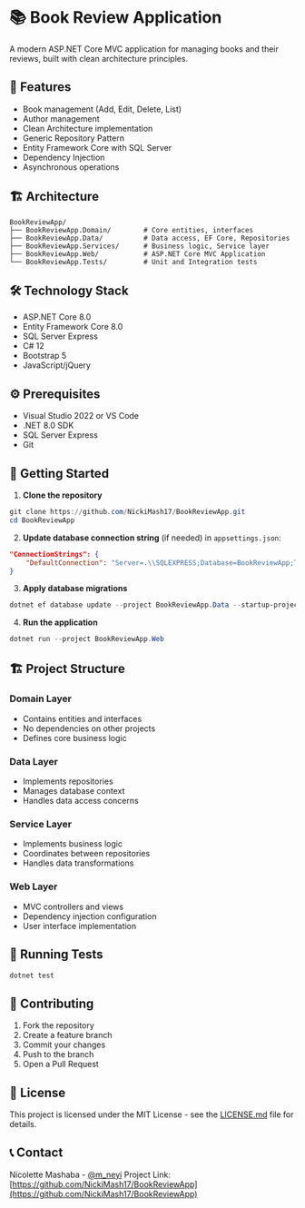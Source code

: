 # 📚 Book Review Application

A modern ASP.NET Core MVC application for managing books and their reviews, built with clean architecture principles.

## 🚀 Features

- Book management (Add, Edit, Delete, List)
- Author management
- Clean Architecture implementation
- Generic Repository Pattern
- Entity Framework Core with SQL Server
- Dependency Injection
- Asynchronous operations

## 🏗️ Architecture

```
BookReviewApp/
├── BookReviewApp.Domain/        # Core entities, interfaces
├── BookReviewApp.Data/          # Data access, EF Core, Repositories
├── BookReviewApp.Services/      # Business logic, Service layer
├── BookReviewApp.Web/           # ASP.NET Core MVC Application
└── BookReviewApp.Tests/         # Unit and Integration tests
```

## 🛠️ Technology Stack

- ASP.NET Core 8.0
- Entity Framework Core 8.0
- SQL Server Express
- C# 12
- Bootstrap 5
- JavaScript/jQuery

## ⚙️ Prerequisites

- Visual Studio 2022 or VS Code
- .NET 8.0 SDK
- SQL Server Express
- Git

## 🚀 Getting Started

1. **Clone the repository**
```powershell
git clone https://github.com/NickiMash17/BookReviewApp.git
cd BookReviewApp
```

2. **Update database connection string** (if needed) in `appsettings.json`:
```json
"ConnectionStrings": {
    "DefaultConnection": "Server=.\\SQLEXPRESS;Database=BookReviewApp;Trusted_Connection=True;MultipleActiveResultSets=true;TrustServerCertificate=True"
}
```

3. **Apply database migrations**
```powershell
dotnet ef database update --project BookReviewApp.Data --startup-project BookReviewApp.Web
```

4. **Run the application**
```powershell
dotnet run --project BookReviewApp.Web
```

## 🏗️ Project Structure

### Domain Layer
- Contains entities and interfaces
- No dependencies on other projects
- Defines core business logic

### Data Layer
- Implements repositories
- Manages database context
- Handles data access concerns

### Service Layer
- Implements business logic
- Coordinates between repositories
- Handles data transformations

### Web Layer
- MVC controllers and views
- Dependency injection configuration
- User interface implementation

## 🧪 Running Tests

```powershell
dotnet test
```

## 🤝 Contributing

1. Fork the repository
2. Create a feature branch
3. Commit your changes
4. Push to the branch
5. Open a Pull Request

## 📝 License

This project is licensed under the MIT License - see the [LICENSE.md](LICENSE.md) file for details.

## 📞 Contact

Nicolette Mashaba - [@m_neyi](https://twitter.com/m_neyi)
Project Link: [https://github.com/NickiMash17/BookReviewApp](https://github.com/NickiMash17/BookReviewApp)
